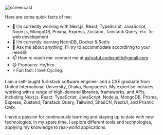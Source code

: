 <!--
**Srabon444/srabon444** is a ✨ _special_ ✨ repository because its `README.md` (this file) appears on your GitHub profile.

# Hi, I'm Ashraful, a CS undergrad who loves learning about new things and loves to develop new softwares. 👋🏾👨‍🎓‍💻
## Hello World! :sparkling_heart: 👋🏽 
### I :heart: GitHub :octocat:
![](https://github-readme-stats.vercel.app/api?username=srabon444&show_icons=true&line_height=30)
<!--
**Srabon444/srabon444** is a ✨ _special_ ✨ repository because its `README.md` (this file) appears on your GitHub profile.
-->
![screencast](https://i.imgur.com/QchjbzY.gif)

Here are some quick facts of me:

- 🔭 I’m currently working with Next.js, React, TypeScript, JavaScript, Node.js, MongoDB, Prisma, Express, Zustand, Tanstack Query, etc. for web development
- 🌱 I’m currently learning NeonDB, Docker & Redis
- 💬 Ask me about anything, I'll try to accommodate accordinng to your need😄
- 📫 How to reach me: connect me at ashraful.codesmith@gmail.com
- 😄 Pronouns: He/him
- ⚡ Fun fact: I love Cycling.

I am a self-taught full-stack software engineer and a CSE graduate from United International University, Dhaka, Bangladesh. My expertise includes working with a range of high-demand libraries, frameworks, and APIs, including Next.js, React, TypeScript, JavaScript, Node.js, MongoDB, Prisma, Express, Zustand, Tanstack Query, Tailwind, ShadCN, NextUI, and Prismic CMS.

I have a passion for continuously learning and staying up to date with new technologies. In my spare time, I explore different tools and technologies, applying my knowledge to real-world applications.

<!--- 👯 I’m looking to collaborate on any kind of projects--->
<!--- 🤔 I’m looking for help with any individual or Start-Ups--->

<!---![](https://github-profile-summary-cards.vercel.app/api/cards/profile-details?username=srabon444&theme=dracula)--->
<!---![](https://github-profile-summary-cards.vercel.app/api/cards/repos-per-language?username=srabon444&theme=dracula)--->
<!---![](https://github-profile-summary-cards.vercel.app/api/cards/most-commit-language?username=srabon444&theme=dracula)--->
<!---![](https://github-profile-summary-cards.vercel.app/api/cards/stats?username=srabon444&theme=dracula)--->
<!---![](https://github-profile-summary-cards.vercel.app/api/cards/productive-time?username=srabon444&theme=dracula)--->
